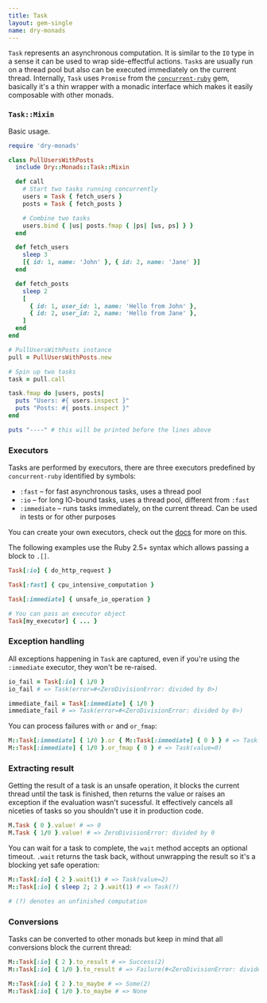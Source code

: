 ```yaml
---
title: Task
layout: gem-single
name: dry-monads
---
```


`Task` represents an asynchronous computation. It is similar to the `IO` type in a sense it can be used to wrap side-effectful actions. `Task`s are usually run on a thread pool but also can be executed immediately on the current thread. Internally, `Task` uses `Promise` from the [`concurrent-ruby`](https://github.com/ruby-concurrency/concurrent-ruby) gem, basically it's a thin wrapper with a monadic interface which makes it easily composable with other monads.

### `Task::Mixin`

Basic usage.

```ruby
require 'dry-monads'

class PullUsersWithPosts
  include Dry::Monads::Task::Mixin

  def call
    # Start two tasks running concurrently
    users = Task { fetch_users }
    posts = Task { fetch_posts }

    # Combine two tasks
    users.bind { |us| posts.fmap { |ps| [us, ps] } }
  end

  def fetch_users
    sleep 3
    [{ id: 1, name: 'John' }, { id: 2, name: 'Jane' }]
  end

  def fetch_posts
    sleep 2
    [
      { id: 1, user_id: 1, name: 'Hello from John' },
      { id: 2, user_id: 2, name: 'Hello from Jane' },
    ]
  end
end

# PullUsersWithPosts instance
pull = PullUsersWithPosts.new

# Spin up two tasks
task = pull.call

task.fmap do |users, posts|
  puts "Users: #{ users.inspect }"
  puts "Posts: #{ posts.inspect }"
end

puts "----" # this will be printed before the lines above
```


### Executors

Tasks are performed by executors, there are three executors predefined by `concurrent-ruby` identified by symbols:

  - `:fast` – for fast asynchronous tasks, uses a thread pool
  - `:io` – for long IO-bound tasks, uses a thread pool, different from `:fast`
  - `:immediate` – runs tasks immediately, on the current thread. Can be used in tests or for other purposes

You can create your own executors, check out the [docs](http://ruby-concurrency.github.io/concurrent-ruby/root/Concurrent.html) for more on this.

The following examples use the Ruby 2.5+ syntax which allows passing a block to `.[]`.

```ruby
Task[:io] { do_http_request }

Task[:fast] { cpu_intensive_computation }

Task[:immediate] { unsafe_io_operation }

# You can pass an executor object
Task[my_executor] { ... }
```

### Exception handling

All exceptions happening in `Task` are captured, even if you're using the `:immediate` executor, they won't be re-raised.

```ruby
io_fail = Task[:io] { 1/0 }
io_fail # => Task(error=#<ZeroDivisionError: divided by 0>)

immediate_fail = Task[:immediate] { 1/0 }
immediate_fail # => Task(error=#<ZeroDivisionError: divided by 0>)
```

You can process failures with `or` and `or_fmap`:

```ruby
M::Task[:immediate] { 1/0 }.or { M::Task[:immediate] { 0 } } # => Task(value=0)
M::Task[:immediate] { 1/0 }.or_fmap { 0 } # => Task(value=0)
```

### Extracting result

Getting the result of a task is an unsafe operation, it blocks the current thread until the task is finished, then returns the value or raises an exception if the evaluation wasn't sucessful. It effectively cancels all niceties of tasks so you shouldn't use it in production code.

```ruby
M.Task { 0 }.value! # => 0
M.Task { 1/0 }.value! # => ZeroDivisionError: divided by 0
```

You can wait for a task to complete, the `wait` method accepts an optional timeout. `.wait` returns the task back, without unwrapping the result so it's a blocking yet safe operation:

```ruby
M::Task[:io] { 2 }.wait(1) # => Task(value=2)
M::Task[:io] { sleep 2; 2 }.wait(1) # => Task(?)

# (?) denotes an unfinished computation
```

### Conversions

Tasks can be converted to other monads but keep in mind that all conversions block the current thread:

```ruby
M::Task[:io] { 2 }.to_result # => Success(2)
M::Task[:io] { 1/0 }.to_result # => Failure(#<ZeroDivisionError: divided by 0>)

M::Task[:io] { 2 }.to_maybe # => Some(2)
M::Task[:io] { 1/0 }.to_maybe # => None
```
